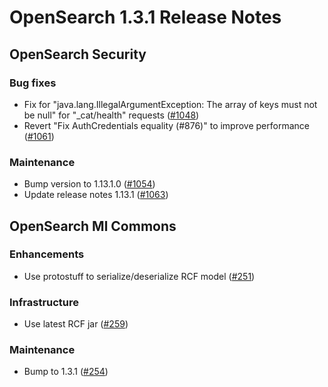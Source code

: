 # OpenSearch 1.3.1 Release Notes

## OpenSearch Security
### Bug fixes

* Fix for "java.lang.IllegalArgumentException: The array of keys must not be null" for "_cat/health" requests ([#1048](https://github.com/opendistro-for-elasticsearch/security/pull/1048))
* Revert "Fix AuthCredentials equality (#876)" to improve performance ([#1061](https://github.com/opendistro-for-elasticsearch/security/pull/1061))

### Maintenance

* Bump version to 1.13.1.0 ([#1054](https://github.com/opendistro-for-elasticsearch/security/pull/1054))
* Update release notes 1.13.1 ([#1063](https://github.com/opendistro-for-elasticsearch/security/pull/1063))


## OpenSearch Ml Commons
### Enhancements

* Use protostuff to serialize/deserialize RCF model ([#251](https://github.com/opensearch-project/ml-commons/pull/251))

### Infrastructure

* Use latest RCF jar ([#259](https://github.com/opensearch-project/ml-commons/pull/259))

### Maintenance

* Bump to 1.3.1 ([#254](https://github.com/opensearch-project/ml-commons/pull/254))

